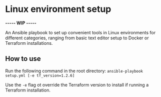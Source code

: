 # Linux environment setup

**----- WIP -----**

An Ansible playbook to set up convenient tools in Linux environments for 
different categories, ranging from basic text editor setup to Docker or 
Terraform installations.

## How to use

Run the following command in the root directory:
`ansible-playbook setup.yml [-e tf_version=1.2.6]`

Use the `-e` flag ot override the Terraform version to install if running a
Terraform installation.